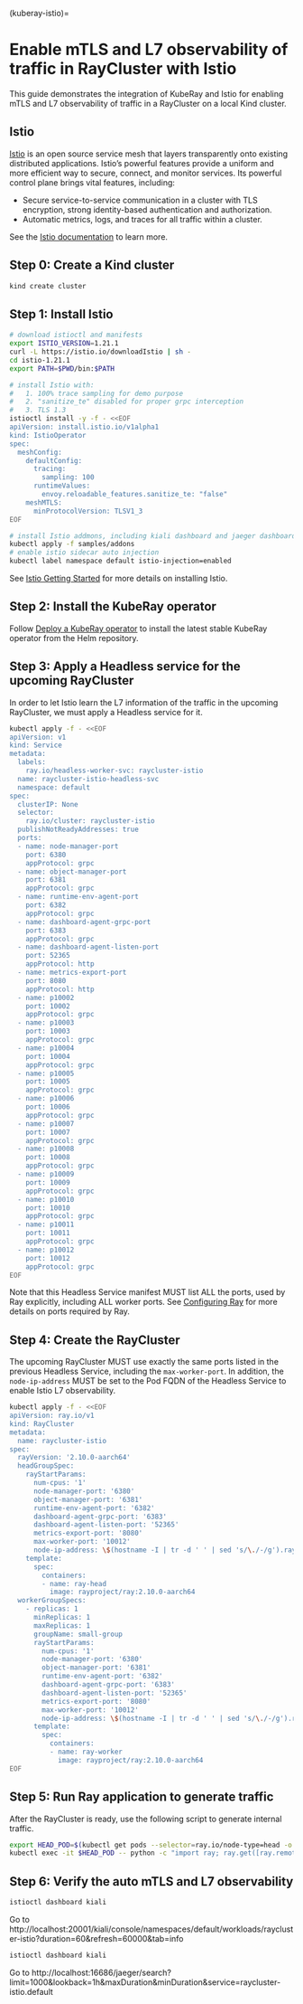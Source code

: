 (kuberay-istio)=
# Enable mTLS and L7 observability of traffic in RayCluster with Istio

This guide demonstrates the integration of KubeRay and Istio for enabling mTLS and L7 observability of traffic in a RayCluster on a local Kind cluster.

## Istio

[Istio](https://istio.io/) is an open source service mesh that layers transparently onto existing distributed applications.  Istio’s powerful features provide a uniform and more efficient way to secure, connect, and monitor services. Its powerful control plane brings vital features, including:
* Secure service-to-service communication in a cluster with TLS encryption, strong identity-based authentication and authorization.
* Automatic metrics, logs, and traces for all traffic within a cluster.

See the [Istio documentation](https://istio.io/latest/docs/) to learn more.

## Step 0: Create a Kind cluster

```bash
kind create cluster
```

## Step 1: Install Istio

```bash
# download istioctl and manifests
export ISTIO_VERSION=1.21.1
curl -L https://istio.io/downloadIstio | sh -
cd istio-1.21.1
export PATH=$PWD/bin:$PATH

# install Istio with:
#   1. 100% trace sampling for demo purpose
#   2. "sanitize_te" disabled for proper grpc interception
#   3. TLS 1.3
istioctl install -y -f - <<EOF
apiVersion: install.istio.io/v1alpha1
kind: IstioOperator
spec:
  meshConfig:
    defaultConfig:
      tracing:
        sampling: 100
      runtimeValues:
        envoy.reloadable_features.sanitize_te: "false"
    meshMTLS:
      minProtocolVersion: TLSV1_3
EOF

# install Istio addmons, including kiali dashboard and jaeger dashboard
kubectl apply -f samples/addons
# enable istio sidecar auto injection
kubectl label namespace default istio-injection=enabled
```

See [Istio Getting Started](https://istio.io/latest/docs/setup/getting-started/) for more details on installing Istio.

## Step 2: Install the KubeRay operator

Follow [Deploy a KubeRay operator](kuberay-operator-deploy) to install the latest stable KubeRay operator from the Helm repository.

## Step 3: Apply a Headless service for the upcoming RayCluster

In order to let Istio learn the L7 information of the traffic in the upcoming RayCluster, we must apply a Headless service for it.

```bash
kubectl apply -f - <<EOF
apiVersion: v1
kind: Service
metadata:
  labels:
    ray.io/headless-worker-svc: raycluster-istio
  name: raycluster-istio-headless-svc
  namespace: default
spec:
  clusterIP: None
  selector:
    ray.io/cluster: raycluster-istio
  publishNotReadyAddresses: true
  ports:
  - name: node-manager-port
    port: 6380
    appProtocol: grpc
  - name: object-manager-port
    port: 6381
    appProtocol: grpc
  - name: runtime-env-agent-port
    port: 6382
    appProtocol: grpc
  - name: dashboard-agent-grpc-port
    port: 6383
    appProtocol: grpc
  - name: dashboard-agent-listen-port
    port: 52365
    appProtocol: http
  - name: metrics-export-port
    port: 8080
    appProtocol: http
  - name: p10002
    port: 10002
    appProtocol: grpc
  - name: p10003
    port: 10003
    appProtocol: grpc
  - name: p10004
    port: 10004
    appProtocol: grpc
  - name: p10005
    port: 10005
    appProtocol: grpc
  - name: p10006
    port: 10006
    appProtocol: grpc
  - name: p10007
    port: 10007
    appProtocol: grpc
  - name: p10008
    port: 10008
    appProtocol: grpc
  - name: p10009
    port: 10009
    appProtocol: grpc
  - name: p10010
    port: 10010
    appProtocol: grpc
  - name: p10011
    port: 10011
    appProtocol: grpc
  - name: p10012
    port: 10012
    appProtocol: grpc
EOF
```

Note that this Headless Service manifest MUST list ALL the ports, used by Ray explicitly, including ALL worker ports. See [Configuring Ray](https://docs.ray.io/en/latest/ray-core/configure.html#all-nodes) for more details on ports required by Ray.

## Step 4: Create the RayCluster

The upcoming RayCluster MUST use exactly the same ports listed in the previous Headless Service, including the `max-worker-port`.
In addition, the `node-ip-address` MUST be set to the Pod FQDN of the Headless Service to enable Istio L7 observability.

```bash
kubectl apply -f - <<EOF
apiVersion: ray.io/v1
kind: RayCluster
metadata:
  name: raycluster-istio
spec:
  rayVersion: '2.10.0-aarch64'
  headGroupSpec:
    rayStartParams:
      num-cpus: '1'
      node-manager-port: '6380'
      object-manager-port: '6381'
      runtime-env-agent-port: '6382'
      dashboard-agent-grpc-port: '6383'
      dashboard-agent-listen-port: '52365'
      metrics-export-port: '8080'
      max-worker-port: '10012'
      node-ip-address: \$(hostname -I | tr -d ' ' | sed 's/\./-/g').raycluster-istio-headless-svc.default.svc.cluster.local
    template:
      spec:
        containers:
        - name: ray-head
          image: rayproject/ray:2.10.0-aarch64
  workerGroupSpecs:
    - replicas: 1
      minReplicas: 1
      maxReplicas: 1
      groupName: small-group
      rayStartParams:
        num-cpus: '1'
        node-manager-port: '6380'
        object-manager-port: '6381'
        runtime-env-agent-port: '6382'
        dashboard-agent-grpc-port: '6383'
        dashboard-agent-listen-port: '52365'
        metrics-export-port: '8080'
        max-worker-port: '10012'
        node-ip-address: \$(hostname -I | tr -d ' ' | sed 's/\./-/g').raycluster-istio-headless-svc.default.svc.cluster.local
      template:
        spec:
          containers:
          - name: ray-worker
            image: rayproject/ray:2.10.0-aarch64
EOF
```

## Step 5: Run Ray application to generate traffic

After the RayCluster is ready, use the following script to generate internal traffic.

```bash
export HEAD_POD=$(kubectl get pods --selector=ray.io/node-type=head -o custom-columns=POD:metadata.name --no-headers)
kubectl exec -it $HEAD_POD -- python -c "import ray; ray.get([ray.remote(lambda x: print(x)).remote(i) for i in range(10000)])"
```

## Step 6: Verify the auto mTLS and L7 observability

```bash
istioctl dashboard kiali
```

Go to http://localhost:20001/kiali/console/namespaces/default/workloads/raycluster-istio?duration=60&refresh=60000&tab=info

```bash
istioctl dashboard kiali
```

Go to http://localhost:16686/jaeger/search?limit=1000&lookback=1h&maxDuration&minDuration&service=raycluster-istio.default